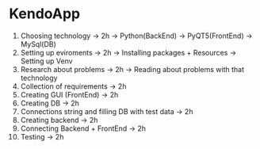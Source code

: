 # KendoApp
1. Choosing technology ->  2h 
                       -> Python(BackEnd)
                       -> PyQT5(FrontEnd)
                       -> MySql(DB)
2. Setting up eviroments -> 2h
                         -> Installing packages + Resources 
                         -> Setting up Venv 
3. Research about problems -> 2h
                          -> Reading about problems with that technology
4. Collection of requirements -> 2h
5. Creating GUI (FrontEnd) -> 2h
6. Creating DB -> 2h
7. Connections string and filling DB with test data -> 2h
8. Creating backend -> 2h
9. Connecting Backend + FrontEnd -> 2h
10. Testing -> 2h
